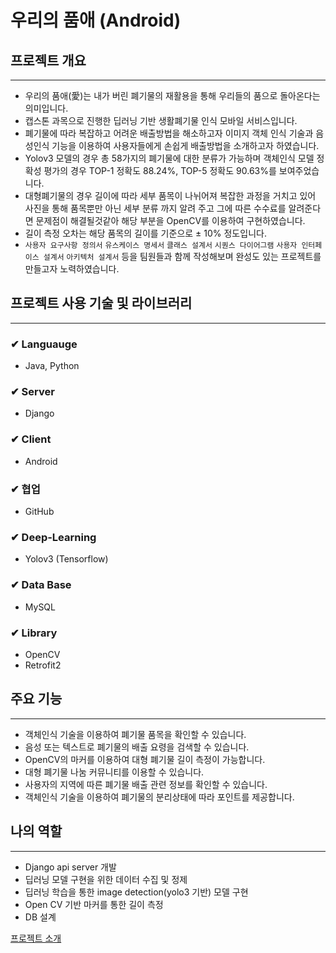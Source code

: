 # 우리의 품애 (Android)

## 프로젝트 개요

---

- 우리의 품애(愛)는 내가 버린 폐기물의 재활용을 통해 우리들의 품으로 돌아온다는 의미입니다.
- 캡스톤 과목으로 진행한 딥러닝 기반 생활폐기물 인식 모바일 서비스입니다.
- 폐기물에 따라 복잡하고 어려운 배출방법을 해소하고자 이미지 객체 인식 기술과 음성인식 기능을 이용하여 사용자들에게 손쉽게 배출방법을 소개하고자 하였습니다.
- Yolov3 모델의 경우 총 58가지의 폐기물에 대한 분류가 가능하며 객체인식 모델 정확성 평가의 경우 TOP-1 정확도 88.24%, TOP-5 정확도 90.63%를 보여주었습니다.
- 대형폐기물의 경우 길이에 따라 세부 품목이 나뉘어져 복잡한 과정을 거치고 있어 사진을 통해 품목뿐만 아닌 세부 분류 까지 알려 주고 그에 따른 수수료를 알려준다면 문제점이 해결될것같아 해당 부분을 OpenCV를 이용하여 구현하였습니다.
- 길이 측정 오차는 해당 품목의 길이를 기준으로 ± 10% 정도입니다.
- `사용자 요구사항 정의서` `유스케이스 명세서` `클래스 설계서` `시퀀스 다이어그램` `사용자 인터페이스 설계서` `아키텍처 설계서` 등을 팀원들과 함께 작성해보며 완성도 있는 프로젝트를 만들고자 노력하였습니다.

## 프로젝트 사용 기술 및 라이브러리

---

### ✔ Languauge

- Java, Python

### ✔ Server

- Django

### ✔ Client

- Android

### ✔ 협업

- GitHub

### ✔ Deep-Learning

- Yolov3 (Tensorflow)

### ✔ Data Base

- MySQL

### ✔ Library

- OpenCV
- Retrofit2

## 주요 기능

---

- 객체인식 기술을 이용하여 폐기물 품목을 확인할 수 있습니다.
- 음성 또는 텍스트로 폐기물의 배출 요령을 검색할 수 있습니다.
- OpenCV의 마커를 이용하여 대형 폐기물 길이 측정이 가능합니다.
- 대형 폐기물 나눔 커뮤니티를 이용할 수 있습니다.
- 사용자의 지역에 따른 폐기물 배출 관련 정보를 확인할 수 있습니다.
- 객체인식 기술을 이용하여 폐기물의 분리상태에 따라 포인트를 제공합니다.

## 나의 역할

---

- Django api server 개발
- 딥러닝 모델 구현을 위한 데이터 수집 및 정제
- 딥러닝 학습을 통한 image detection(yolo3 기반) 모델 구현
- Open CV 기반 마커를 통한 길이 측정
- DB 설계

[프로젝트 소개](https://www.notion.so/Android-28446ec864844be588c67652d54b9b55)
